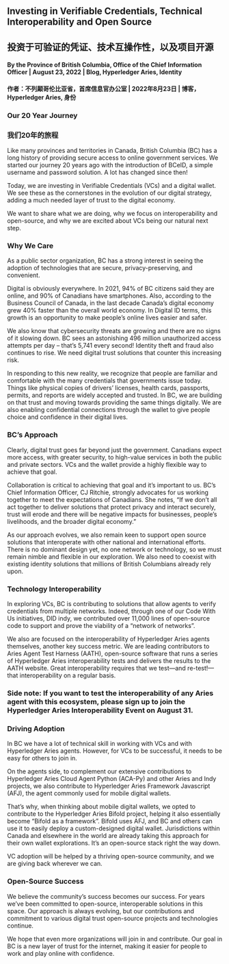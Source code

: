 ## Investing in Verifiable Credentials, Technical Interoperability and Open Source
## 投资于可验证的凭证、技术互操作性，以及项目开源

#### By the Province of British Columbia, Office of the Chief Information Officer | August 23, 2022 | Blog, Hyperledger Aries, Identity
#### 作者：不列颠哥伦比亚省，首席信息官办公室 | 2022年8月23日 | 博客，Hyperledger Aries, 身份 

### Our 20 Year Journey
### 我们20年的旅程
Like many provinces and territories in Canada, British Columbia (BC) has a long history of providing secure access to online government services. We started our journey 20 years ago with the introduction of BCeID, a simple username and password solution. A lot has changed since then!

Today, we are investing in Verifiable Credentials (VCs) and a digital wallet. We see these as the cornerstones in the evolution of our digital strategy, adding a much needed layer of trust to the digital economy.  

We want to share what we are doing, why we focus on interoperability and open-source, and why we are excited about VCs being our natural next step.


### Why We Care
As a public sector organization, BC has a strong interest in seeing the adoption of technologies that are secure, privacy-preserving, and convenient.  

Digital is obviously everywhere. In 2021, 94% of BC citizens said they are online, and 90% of Canadians have smartphones. Also, according to the Business Council of Canada, in the last decade Canada’s digital economy grew 40% faster than the overall world economy.  In Digital ID terms, this growth is an opportunity to make people’s online lives easier and safer.

We also know that cybersecurity threats are growing and there are no signs of it slowing down. BC sees an astonishing 496 million unauthorized access attempts per day – that’s 5,741 every second! Identity theft and fraud also continues to rise. We need digital trust solutions that counter this increasing risk.

In responding to this new reality, we recognize that people are familiar and comfortable with the many credentials that governments issue today. Things like physical copies of drivers’ licenses, health cards, passports, permits, and reports are widely accepted and trusted.  In BC, we are building on that trust and moving towards providing the same things digitally. We are also enabling confidential connections through the wallet to give people choice and confidence in their digital lives.  

### BC’s Approach 
Clearly, digital trust goes far beyond just the government. Canadians expect more access, with greater security, to high-value services in both the public and private sectors. VCs and the wallet provide a highly flexible way to achieve that goal.

Collaboration is critical to achieving that goal and it’s important to us. BC’s Chief Information Officer, CJ Ritchie, strongly advocates for us working together to meet the expectations of Canadians.  She notes, “If we don’t all act together to deliver solutions that protect privacy and interact securely, trust will erode and there will be negative impacts for businesses, people’s livelihoods, and the broader digital economy.”

As our approach evolves, we also remain keen to support open source solutions that interoperate with other national and international efforts. There is no dominant design yet, no one network or technology, so we must remain nimble and flexible in our exploration. We also need to coexist with existing identity solutions that millions of British Columbians already rely upon.

### Technology Interoperability
In exploring VCs, BC is contributing to solutions that allow agents to verify credentials from multiple networks. Indeed, through one of our Code With Us initiatives, DID indy, we contributed over 11,000 lines of open-source code to support and prove the viability of a “network of networks”.

We also are focused on the interoperability of Hyperledger Aries agents themselves, another key success metric.  We are leading contributors to Aries Agent Test Harness (AATH), open-source software that runs a series of Hyperledger Aries interoperability tests and delivers the results to the AATH website. Great interoperability requires that we test—and re-test!—that interoperability on a regular basis.

### Side note: If you want to test the interoperability of any Aries agent with this ecosystem, please sign up to join the Hyperledger Aries Interoperability Event on August  31.

### Driving Adoption
In BC we have a lot of technical skill in working with VCs and with Hyperledger Aries agents. However, for VCs to be successful, it needs to be easy for others to join in. 

On the agents side, to complement our extensive contributions to Hyperledger Aries Cloud Agent Python (ACA-Py) and other Aries and Indy projects, we also contribute to Hyperledger Aries Framework Javascript (AFJ), the agent commonly used for mobile digital wallets. 

That’s why, when thinking about mobile digital wallets, we opted to contribute to the Hyperledger Aries Bifold project, helping it also essentially become “Bifold as a framework”. Bifold uses AFJ, and BC and others can use it to easily deploy a custom-designed digital wallet. Jurisdictions within Canada and elsewhere in the world are already taking this approach for their own wallet explorations. It’s an open-source stack right the way down.

VC adoption will be helped by a thriving open-source community, and we are giving back wherever we can.

### Open-Source Success
We believe the community’s success becomes our success. For years we’ve been committed to open-source, interoperable solutions in this space. Our approach is always evolving, but our contributions and commitment to various digital trust open-source projects and technologies continue.

We hope that even more organizations will join in and contribute. Our goal in BC is a new layer of trust for the internet, making it easier for people to work and play online with confidence. 
